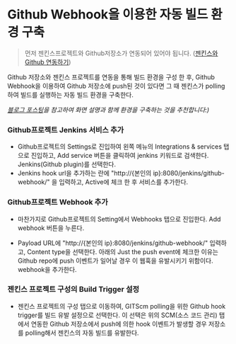 # Github Webhook을 이용한 자동 빌드 환경 구축

> 먼저 젠킨스프로젝트와 Github저장소가 연동되어 있어야 됩니다. ([젠킨스와 Github 연동하기](https://github.com/namjunemy/TIL/blob/master/Tools/jenkins_gitscm_github.md))

Github 저장소와 젠킨스 프로젝트를 연동을 통해 빌드 환경을 구성 한 후, Github Webhook을 이용하여 Github 저장소에 push된 것이 있다면 그 때 젠킨스가 polling하여 빌드를 실행하는 자동 빌드 환경을 구축한다.

*[블로그 포스팅](http://ict-nroo.tistory.com/37)을 참고하여 화면 설명과 함께 환경을 구축하는 것을 추천합니다:)*




### Github프로젝트 Jenkins 서비스 추가

* Github프로젝트의 Settings로 진입하여 왼쪽 메뉴의 Integrations & services 탭으로 진입하고, Add service 버튼을 클릭하여 jenkins 키워드로 검색한다. Jenkins(Github plugin)를 선택한다.
* Jenkins hook url을 추가하는 란에 "http://{본인의 ip}:8080/jenkins/github-webhook/" 을 입력하고, Active에 체크 한 후 서비스를 추가한다.




### Github프로젝트 Webhook 추가

* 마찬가지로 Github프로젝트의 Setting에서 Webhooks 탭으로 진입한다. Add webhook 버튼을 누른다.

* Payload URL에 "http://{본인의 ip}:8080/jenkins/github-webhook/" 입력하고, Content type을 선택한다. 아래의 Just the push event에 체크한 이유는 Github repo에 push 이벤트가 일어날 경우 이 웹훅을 유발시키기 위함이다. webhook을 추가한다.



### 젠킨스 프로젝트 구성의 Build Trigger 설정 

* 젠킨스 프로젝트의 구성 탭으로 이동하여, GITScm polling을 위한 Github hook trigger를 빌드 유발 설정으로 선택한다. 이 선택은 위의 SCM(소스 코드 관리) 탭에서 연동한 Github 저장소에서 push에 의한 hook 이벤트가 발생할 경우 저장소를 polling해서 젠킨스의 자동 빌드를 유발한다. 







